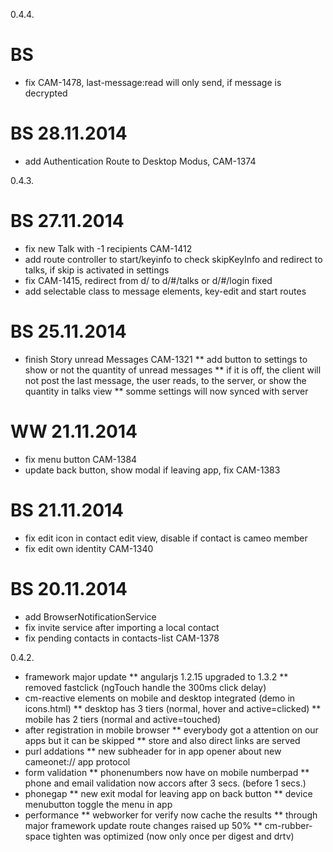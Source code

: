 0.4.4.
# BS
* fix CAM-1478, last-message:read will only send, if message is decrypted
# BS 28.11.2014
* add Authentication Route to Desktop Modus, CAM-1374


0.4.3.
# BS 27.11.2014
* fix new Talk with -1 recipients CAM-1412
* add route controller to start/keyinfo to check skipKeyInfo and redirect to talks, if skip is activated in settings
* fix CAM-1415, redirect from d/ to d/#/talks or d/#/login fixed
* add selectable class to message elements, key-edit and start routes

# BS 25.11.2014
* finish Story unread Messages CAM-1321
** add button to settings to show or not the quantity of unread messages
** if it is off, the client will not post the last message, the user reads, to the server, or show the quantity in talks view
** somme settings will now synced with server

# WW 21.11.2014
* fix menu button CAM-1384
* update back button, show modal if leaving app, fix CAM-1383

# BS 21.11.2014
* fix edit icon in contact edit view, disable if contact is cameo member
* fix edit own identity CAM-1340

# BS 20.11.2014
* add BrowserNotificationService
* fix invite service after importing a local contact
* fix pending contacts in contacts-list CAM-1378

0.4.2.
* framework major update
** angularjs 1.2.15 upgraded to 1.3.2
** removed fastclick (ngTouch handle the 300ms click delay)
* cm-reactive elements on mobile and desktop integrated (demo in icons.html)
** desktop has 3 tiers (normal, hover and active=clicked)
** mobile has 2 tiers (normal and active=touched)
* after registration in mobile browser
** everybody got a attention on our apps but it can be skipped
** store and also direct links are served
* purl addations
** new subheader for in app opener about new cameonet:// app protocol
* form validation
** phonenumbers now have on mobile numberpad
** phone and email validation now accors after 3 secs. (before 1 secs.)
* phonegap
** new exit modal for leaving app on back button
** device menubutton toggle the menu in app
* performance
** webworker for verify now cache the results
** through major framework update route changes raised up 50%
** cm-rubber-space tighten was optimized (now only once per digest and drtv)
